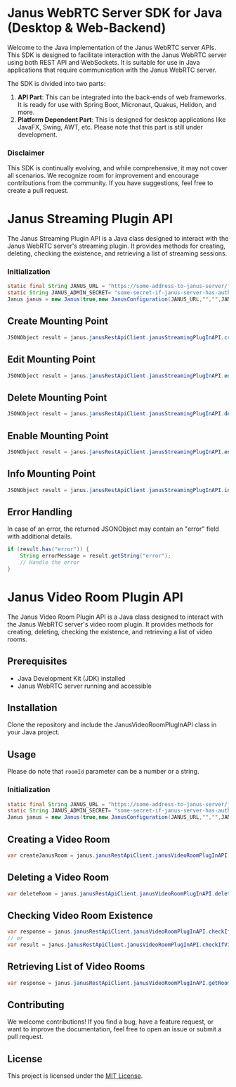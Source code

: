 # Janus WebRTC Server SDK for Java (Desktop & Web-Backend)

Welcome to the Java implementation of the Janus WebRTC server APIs. This SDK is designed to facilitate interaction with the Janus WebRTC server using both REST API and WebSockets. It is suitable for use in Java applications that require communication with the Janus WebRTC server.

The SDK is divided into two parts:

1. **API Part**: This can be integrated into the back-ends of web frameworks. It is ready for use with Spring Boot, Micronaut, Quakus, Helidon, and more.
2. **Platform Dependent Part**: This is designed for desktop applications like JavaFX, Swing, AWT, etc. Please note that this part is still under development.

### Disclaimer

This SDK is continually evolving, and while comprehensive, it may not cover all scenarios. We recognize room for improvement and encourage contributions from the community. 
If you have suggestions, feel free to create a pull request.


# Janus Streaming Plugin API

The Janus Streaming Plugin API is a Java class designed to interact with the Janus WebRTC server's streaming plugin. It provides methods for creating, deleting, checking the existence, and retrieving a list of streaming sessions.

### Initialization

```java
static final String JANUS_URL = "https://some-address-to-janus-server/janus";
static String JANUS_ADMIN_SECRET= "some-secret-if-janus-server-has-authentication";
Janus janus = new Janus(true,new JanusConfiguration(JANUS_URL,"","",JANUS_ADMIN_SECRET));
```

## Create Mounting Point

```java
JSONObject result = janus.janusRestApiClient.janusStreamingPlugInAPI.createMountingPoint("rtp", "MountingPoint1", "Description", "metadata", "secret", "1234", true, true, "[{\"type\": \"audio\"}, {\"type\": \"video\"}]");

```

## Edit Mounting Point


```java
JSONObject result = janus.janusRestApiClient.janusStreamingPlugInAPI.editMountingPoint("mountingPointId", true, "New Description", "new_metadata", "new_secret", "5678", true, false);

```


## Delete Mounting Point


```java
JSONObject result = janus.janusRestApiClient.janusStreamingPlugInAPI.deleteMountingPoint("mountingPointId", "secret", true);

```


## Enable Mounting Point


```java
JSONObject result = janus.janusRestApiClient.janusStreamingPlugInAPI.enableMountingPoint("mountingPointId", "secret");

```


## Info Mounting Point


```java
JSONObject result = janus.janusRestApiClient.janusStreamingPlugInAPI.infoMountingPoint("mountingPointId", "secret");

```


## Error Handling

In case of an error, the returned JSONObject may contain an "error" field with additional details.
```java
if (result.has("error")) {
    String errorMessage = result.getString("error");
    // Handle the error
}

```








# Janus Video Room Plugin API


The Janus Video Room Plugin API is a Java class designed to interact with the Janus WebRTC server's video room plugin. It provides methods for creating, deleting, checking the existence, and retrieving a list of video rooms.


## Prerequisites

- Java Development Kit (JDK) installed
- Janus WebRTC server running and accessible

## Installation

Clone the repository and include the JanusVideoRoomPlugInAPI class in your Java project.

## Usage
Please do note that   `roomId` parameter can be a number or a string.

### Initialization

```java
static final String JANUS_URL = "https://some-address-to-janus-server/janus";
static String JANUS_ADMIN_SECRET= "some-secret-if-janus-server-has-authentication";
Janus janus = new Janus(true,new JanusConfiguration(JANUS_URL,"","",JANUS_ADMIN_SECRET));
```

## Creating a Video Room

```java
var createJanusRoom = janus.janusRestApiClient.janusVideoRoomPlugInAPI.createJanusRoom("91","room","1234","1234",5,true,true,"/tmp");
```
## Deleting a Video Room

```java
var deleteRoom = janus.janusRestApiClient.janusVideoRoomPlugInAPI.deleteRoom("91","1234");
```

## Checking Video Room Existence

```java
var response = janus.janusRestApiClient.janusVideoRoomPlugInAPI.checkIfVideoRoomExistsBoolCheck("1234");
// or
var result = janus.janusRestApiClient.janusVideoRoomPlugInAPI.checkIfVideoRoomExists("1234");
```

## Retrieving List of Video Rooms
    
```java
var response = janus.janusRestApiClient.janusVideoRoomPlugInAPI.getRooms();
```


## Contributing

We welcome contributions! If you find a bug, have a feature request, or want to improve the documentation, feel free to open an issue or submit a pull request.

## License

This project is licensed under the [MIT License](LICENSE).


